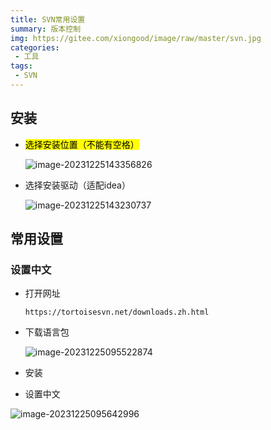 ```yaml
---
title: SVN常用设置
summary: 版本控制
img: https://gitee.com/xiongood/image/raw/master/svn.jpg
categories:
 - 工具
tags:
 - SVN
---
```


## 安装

- <mark>选择安装位置（不能有空格）</mark>
  
  ![image-20231225143356826](https://gitee.com/xiongood/image/raw/master/20231225143358.png)

- 选择安装驱动（适配idea）
  
  ![image-20231225143230737](https://gitee.com/xiongood/image/raw/master/20231225143232.png)

## 常用设置

### 设置中文

- 打开网址
  
  ```http
  https://tortoisesvn.net/downloads.zh.html
  ```

- 下载语言包
  
  ![image-20231225095522874](https://gitee.com/xiongood/image/raw/master/20231225095524.png)

- 安装

- 设置中文

![image-20231225095642996](https://gitee.com/xiongood/image/raw/master/20231225095644.png)
